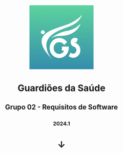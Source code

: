 <center>
  <img alt="Logo Guardiôes da Saúde" src="assets/logoGS.png" width="200">
<center>
<h1>Guardiões da Saúde</h1>

<h2>Grupo 02 - Requisitos de Software<h2>
<h3>2024.1<h3>
<h1>↓<h1>
